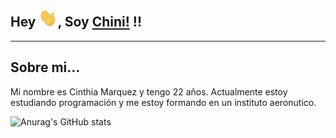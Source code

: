 ## Hey <img src="https://raw.githubusercontent.com/parth-27/parth-27/master/Hi.gif" width="30px">, Soy [Chini!](https://github.com/ChiniMarquez) !!

</h2>

<hr/>

## Sobre mi...

Mi nombre es Cinthia Marquez y tengo 22 años. Actualmente estoy estudiando programación y me estoy formando en un instituto aeronutico.


![Anurag's GitHub stats](https://github-readme-stats.vercel.app/api?username=anuraghazra&theme=dracula&show_icons=true)
